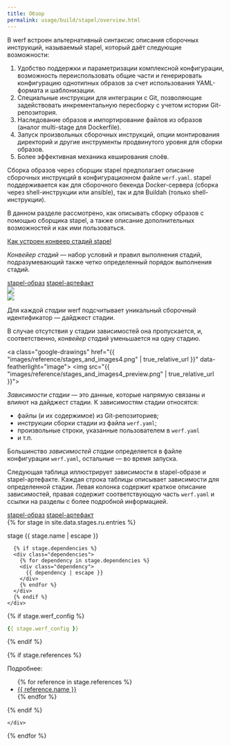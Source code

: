 ```yaml
---
title: Обзор
permalink: usage/build/stapel/overview.html
---
```


В werf встроен альтернативный синтаксис описания сборочных инструкций, называемый stapel, который даёт следующие возможности:

1. Удобство поддержки и параметризации комплексной конфигурации, возможность переиспользовать общие части и генерировать конфигурацию однотипных образов за счет использования YAML-формата и шаблонизации.
2. Специальные инструкции для интеграции с Git, позволяющие задействовать инкрементальную пересборку с учетом истории Git-репозитория.
3. Наследование образов и импортирование файлов из образов (аналог multi-stage для Dockerfile).
4. Запуск произвольных сборочных инструкций, опции монтирования директорий и другие инструменты продвинутого уровня для сборки образов.
5. Более эффективная механика кеширования слоёв.

<!-- TODO(staged-dockerfile): удалить 5 пункт как неактуальный -->

Сборка образов через сборщик stapel предполагает описание сборочных инструкций в конфигурационном файле `werf.yaml`. stapel поддерживается как для сборочного бекенда Docker-сервера (сборка через shell-инструкции или ansible), так и для Buildah (только shell-инструкции).

В данном разделе рассмотрено, как описывать сборку образов с помощью сборщика stapel, а также описание дополнительных возможностей и как ими пользоваться.

<div class="details">
<a href="javascript:void(0)" class="details__summary">Как устроен конвеер стадий stapel</a>
<div class="details__content" markdown="1">

_Конвейер стадий_ — набор условий и правил выполнения стадий, подразумевающий также четко определенный порядок выполнения стадий.

<div class="tabs">
  <a href="javascript:void(0)" class="tabs__btn active" onclick="openTab(event, 'tabs__btn', 'tabs__content', 'stapel-image-tab')">stapel-образ</a>
  <a href="javascript:void(0)" class="tabs__btn" onclick="openTab(event, 'tabs__btn', 'tabs__content', 'stapel-artifact-tab')">stapel-артефакт</a>
</div>

<div id="stapel-image-tab" class="tabs__content">
<a class="google-drawings" href="{{ "images/reference/stages_and_images2.png" | true_relative_url }}" data-featherlight="image">
<img src="{{ "images/reference/stages_and_images2_preview.png" | true_relative_url }}" >
</a>
</div>

<div id="stapel-artifact-tab" class="tabs__content">
<a class="google-drawings" href="{{ "images/reference/stages_and_images3.png" | true_relative_url }}" data-featherlight="image">
<img src="{{ "images/reference/stages_and_images3_preview.png" | true_relative_url }}">
</a>
</div>

Для каждой _стадии_ werf подсчитывает уникальный сборочный идентификатор — дайджест стадии.

В случае отсутствия у стадии зависимостей она пропускается, и, соответственно, _конвейер стадий_ уменьшается на одну стадию.

<a class="google-drawings" href="{{ "images/reference/stages_and_images4.png" | true_relative_url }}" data-featherlight="image">
<img src="{{ "images/reference/stages_and_images4_preview.png" | true_relative_url }}">
</a>

_Зависимости стадии_ — это данные, которые напрямую связаны и влияют на дайджест стадии. К зависимостям стадии относятся:
 - файлы (и их содержимое) из Git-репозиториев;
 - инструкции сборки стадии из файла `werf.yaml`;
 - произвольные строки, указанные пользователем в `werf.yaml`
 - и т.п.

Большинство _зависимостей стадии_ определяется в файле конфигурации `werf.yaml`, остальные — во время запуска.

Следующая таблица иллюстрирует зависимости в stapel-образе и stapel-артефакте. Каждая строка таблицы описывает зависимости для определенной стадии. Левая колонка содержит краткое описание зависимостей, правая содержит соответствующую часть `werf.yaml` и ссылки на разделы с более подробной информацией.

<div class="tabs">
  <a href="javascript:void(0)" id="image-dependencies" class="tabs__btn dependencies-btn active">stapel-образ</a>
  <a href="javascript:void(0)" id="artifact-dependencies" class="tabs__btn dependencies-btn">stapel-артефакт</a>
</div>

<div id="dependencies">
{% for stage in site.data.stages.ru.entries %}
<div class="stage {{stage.type}}">
  <div class="stage-body">
    <div class="stage-base">
      <p>stage {{ stage.name | escape }}</p>

      {% if stage.dependencies %}
      <div class="dependencies">
        {% for dependency in stage.dependencies %}
        <div class="dependency">
          {{ dependency | escape }}
        </div>
        {% endfor %}
      </div>
      {% endif %}
    </div>

<div class="werf-config" markdown="1">

{% if stage.werf_config %}
```yaml
{{ stage.werf_config }}
```
{% endif %}

{% if stage.references %}
<div class="references">
    Подробнее:
    <ul>
    {% for reference in stage.references %}
        <li><a href="{{ reference.link | true_relative_url }}">{{ reference.name }}</a></li>
    {% endfor %}
    </ul>
</div>
{% endif %}

</div>

    </div>
</div>
{% endfor %}
</div>

<link rel="stylesheet" type="text/css" href="{{ assets["stages.css"].digest_path | true_relative_url }}" />

<script src="https://cdnjs.cloudflare.com/ajax/libs/jquery/3.4.1/jquery.min.js"></script>
<script>
function application() {
  if ($("a[id=image-dependencies]").hasClass('active')) {
    $(".artifact").addClass('hidden');
    $(".image").removeClass('hidden')
  }
  else if ($("a[id=artifact-dependencies]").hasClass('active')) {
    $(".image").addClass('hidden');
    $(".artifact").removeClass('hidden')
  }
  else {
    $(".image").addClass('hidden');
    $(".artifact").addClass('hidden')
  }
}

$('.tabs').on('click', '.dependencies-btn', function() {
  $(this).toggleClass('active').siblings().removeClass('active');
  application()
});

application();
$.noConflict();
</script>

</div>
</div>

